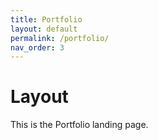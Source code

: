 ```yaml
---
title: Portfolio
layout: default
permalink: /portfolio/
nav_order: 3
---
```


# Layout

This is the Portfolio landing page. 